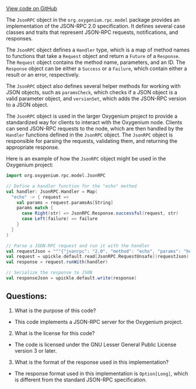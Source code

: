 [View code on GitHub](https://github.com/oxygenium/oxygenium/rpc/src/main/scala/org/oxygenium/rpc/model/JsonRPC.scala)

The `JsonRPC` object in the `org.oxygenium.rpc.model` package provides an implementation of the JSON-RPC 2.0 specification. It defines several case classes and traits that represent JSON-RPC requests, notifications, and responses. 

The `JsonRPC` object defines a `Handler` type, which is a map of method names to functions that take a `Request` object and return a `Future` of a `Response`. The `Request` object contains the method name, parameters, and an ID. The `Response` object can be either a `Success` or a `Failure`, which contain either a result or an error, respectively. 

The `JsonRPC` object also defines several helper methods for working with JSON objects, such as `paramsCheck`, which checks if a JSON object is a valid parameter object, and `versionSet`, which adds the JSON-RPC version to a JSON object. 

The `JsonRPC` object is used in the larger Oxygenium project to provide a standardized way for clients to interact with the Oxygenium node. Clients can send JSON-RPC requests to the node, which are then handled by the `Handler` functions defined in the `JsonRPC` object. The `JsonRPC` object is responsible for parsing the requests, validating them, and returning the appropriate response. 

Here is an example of how the `JsonRPC` object might be used in the Oxygenium project:

```scala
import org.oxygenium.rpc.model.JsonRPC

// Define a handler function for the "echo" method
val handler: JsonRPC.Handler = Map(
  "echo" -> { request =>
    val params = request.paramsAs[String]
    params match {
      case Right(str) => JsonRPC.Response.successful(request, str)
      case Left(failure) => failure
    }
  }
)

// Parse a JSON-RPC request and run it with the handler
val requestJson = """{"jsonrpc": "2.0", "method": "echo", "params": "hello", "id": 1}"""
val request = upickle.default.read[JsonRPC.RequestUnsafe](requestJson)
val response = request.runWith(handler)

// Serialize the response to JSON
val responseJson = upickle.default.write(response)
```
## Questions: 
 1. What is the purpose of this code?
- This code implements a JSON-RPC server for the Oxygenium project.

2. What is the license for this code?
- The code is licensed under the GNU Lesser General Public License version 3 or later.

3. What is the format of the response used in this implementation?
- The response format used in this implementation is `Option[Long]`, which is different from the standard JSON-RPC specification.